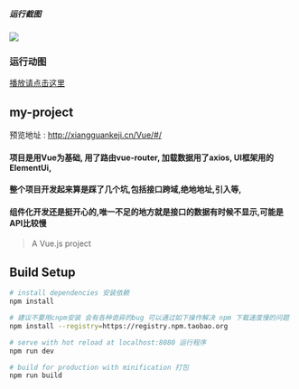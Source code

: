 
##### 运行截图

![](http://gf95.cn/img/chedui/ScreenGif.gif)

### 运行动图    

[播放请点击这里](http://gf95.cn/img/chedui/ScreenGif.gif)

## my-project

预览地址 : http://xiangguankeji.cn/Vue/#/

#### 项目是用Vue为基础, 用了路由vue-router, 加载数据用了axios, UI框架用的ElementUi,

#### 整个项目开发起来算是踩了几个坑,包括接口跨域,绝地地址,引入等,

#### 组件化开发还是挺开心的,唯一不足的地方就是接口的数据有时候不显示,可能是API比较慢

> A Vue.js project

## Build Setup

``` bash
# install dependencies 安装依赖
npm install

# 建议不要用cnpm安装 会有各种诡异的bug 可以通过如下操作解决 npm 下载速度慢的问题
npm install --registry=https://registry.npm.taobao.org

# serve with hot reload at localhost:8080 运行程序
npm run dev

# build for production with minification 打包  
npm run build   
